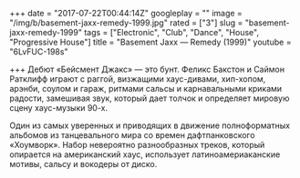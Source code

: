 +++
date = "2017-07-22T00:44:14Z"
googleplay = ""
image = "/img/b/basement-jaxx-remedy-1999.jpg"
rated = ["3"]
slug = "basement-jaxx-remedy-1999"
tags = ["Electronic", "Club", "Dance", "House", "Progressive House"]
title = "Basement Jaxx — Remedy (1999)"
youtube = "6LvFUC-198s"

+++
Дебют &laquo;Бейсмент Джакс&raquo;&nbsp;&mdash; это бунт. Феликс Бакстон и&nbsp;Саймон Ратклифф играют с&nbsp;раггой, визжащими хаус-дивами, хип-хопом, арэнби, соулом и&nbsp;гараж, ритмами сальсы и&nbsp;карнавальными криками радости, замешивая звук, который дает толчок и&nbsp;определяет мировую сцену хаус-музыки 90-х.

Один из&nbsp;самых уверенных и&nbsp;приводящих в&nbsp;движение полноформатных альбомов из&nbsp;танцевального мира со&nbsp;времен дафтпанковского &laquo;Хоумворк&raquo;. Набор невероятно разнообразных треков, который опирается на&nbsp;американский хаус, использует латиноамериаканские мотивы, сальсу и&nbsp;вокодеры от&nbsp;диско.